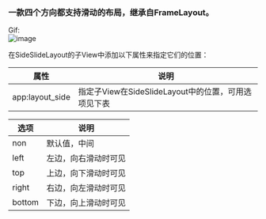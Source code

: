 ### 一款四个方向都支持滑动的布局，继承自FrameLayout。

Gif:  
![image](https://github.com/xiazunyang/SideSlideLayout/blob/master/demo.gif)

在SideSlideLayout的子View中添加以下属性来指定它们的位置：

属性|说明
---|---
app:layout_side|指定子View在SideSlideLayout中的位置，可用选项见下表


选项|说明
---|---
non|默认值，中间
left|左边，向右滑动时可见
top|上边，向下滑动时可见
right|右边，向左滑动时可见
bottom|下边，向上滑动时可见

